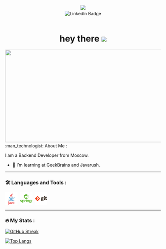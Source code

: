 <div id="header" align="center">
  <img src="https://media.giphy.com/media/3kPDmoWdBpQPNhCnUG/giphy.gif?cid=ecf05e478ywgvj6c9mhpl5wzk3vncc8sy5zj606w0ibvcfl0&rid=giphy.gif&ct=s" width="100"/>
</div>
<div id="badges" align="center">
  <href="https://www.linkedin.com/in/vladimir-safronov-47802b234/">
    <img src="https://img.shields.io/badge/LinkedIn-blue?style=for-the-badge&logo=linkedin&logoColor=white" alt="LinkedIn Badge"/>
    <br>
    <img src="https://komarev.com/ghpvc/?username=VladimirSafronov&style=flat-square&color=blue" alt=""/>
    <h1>
      hey there
      <img src="https://media.giphy.com/media/hvRJCLFzcasrR4ia7z/giphy.gif" width="30px"/>
    </h1>
  </div>
  
<div align="center">
  <img src="https://media.giphy.com/media/dWesBcTLavkZuG35MI/giphy.gif" width="600" height="300"/>
</div>
 :man_technologist: About Me :

I am a Backend Developer from Moscow.


- :telescope: I’m learning at GeekBrains and Javarush.

---

### :hammer_and_wrench: Languages and Tools :

<div>
  <img src="https://github.com/devicons/devicon/blob/master/icons/java/java-original-wordmark.svg" title="Java" alt="Java" width="40" height="40"/>&nbsp;
  <img src="https://github.com/devicons/devicon/blob/master/icons/spring/spring-original-wordmark.svg" title="Spring" alt="Spring" width="40" height="40"/>&nbsp;
  <img src="https://github.com/devicons/devicon/blob/master/icons/git/git-original-wordmark.svg" title="Git" **alt="Git" width="40" height="40"/>
</div>

---

### :fire: My Stats :
[![GitHub Streak](http://github-readme-streak-stats.herokuapp.com?user=VladimirSafronov&theme=dark&background=000000)](https://git.io/streak-stats)

[![Top Langs](https://github-readme-stats.vercel.app/api/top-langs/?username=VladimirSafronov&layout=compact&theme=vision-friendly-dark)](https://github.com/anuraghazra/github-readme-stats)

